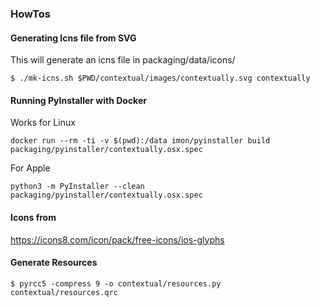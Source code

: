 ### HowTos

#### Generating Icns file from SVG

This will generate an icns file in packaging/data/icons/

```
$ ./mk-icns.sh $PWD/contextual/images/contextually.svg contextually
```

#### Running PyInstaller with Docker

Works for Linux

```
docker run --rm -ti -v $(pwd):/data imon/pyinstaller build packaging/pyinstaller/contextually.osx.spec
```

For Apple

```
python3 -m PyInstaller --clean packaging/pyinstaller/contextually.osx.spec
```

#### Icons from

https://icons8.com/icon/pack/free-icons/ios-glyphs

#### Generate Resources

```
$ pyrcc5 -compress 9 -o contextual/resources.py contextual/resources.qrc
```